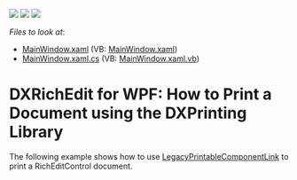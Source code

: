 <!-- default badges list -->
![](https://img.shields.io/endpoint?url=https://codecentral.devexpress.com/api/v1/VersionRange/128607108/16.2.3%2B)
[![](https://img.shields.io/badge/Open_in_DevExpress_Support_Center-FF7200?style=flat-square&logo=DevExpress&logoColor=white)](https://supportcenter.devexpress.com/ticket/details/T494735)
[![](https://img.shields.io/badge/📖_How_to_use_DevExpress_Examples-e9f6fc?style=flat-square)](https://docs.devexpress.com/GeneralInformation/403183)
<!-- default badges end -->
<!-- default file list -->
*Files to look at*:

* [MainWindow.xaml](./CS/WPFRichEditControlPrintingTechniques/MainWindow.xaml) (VB: [MainWindow.xaml](./VB/WPFRichEditControlPrintingTechniques/MainWindow.xaml))
* [MainWindow.xaml.cs](./CS/WPFRichEditControlPrintingTechniques/MainWindow.xaml.cs) (VB: [MainWindow.xaml.vb](./VB/WPFRichEditControlPrintingTechniques/MainWindow.xaml.vb))
<!-- default file list end -->
# DXRichEdit for WPF: How to Print a Document using the DXPrinting Library


The following example shows how to use <a href="https://documentation.devexpress.com/#WPF/clsDevExpressXpfPrintingLegacyPrintableComponentLinktopic">LegacyPrintableComponentLink</a> to print a RichEditControl document. 

<br/>


